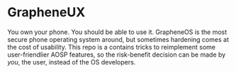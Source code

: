 # GrapheneUX
You own your phone. You should be able to use it. GrapheneOS is the most secure phone operating system around, but sometimes hardening comes at the cost of usability. This repo is a contains tricks to reimplement some user-friendlier AOSP features, so the risk-benefit decision can be made by *you*, the user, instead of the OS developers.
